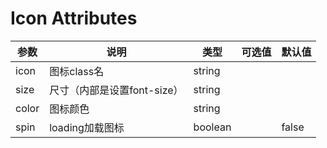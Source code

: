 
# Icon Attributes

参数|说明|类型|可选值|默认值
-|-|-|-|-|
icon|图标class名|string||
size|尺寸（内部是设置font-size）|string||
color|图标颜色|string||
spin|loading加载图标|boolean||false